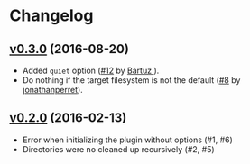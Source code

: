 # Changelog

## [v0.3.0](https://github.com/gpbl/webpack-cleanup-plugin/tree/v0.3.0) (2016-08-20)

* Added `quiet` option ([#12](https://github.com/gpbl/webpack-cleanup-plugin/pull/12) by [Bartuz ](https://github.com/Bartuz )).
* Do nothing if the target filesystem is not the default ([#8](https://github.com/gpbl/webpack-cleanup-plugin/pull/8) by [jonathanperret](https://github.com/jonathanperret)).

## [v0.2.0](https://github.com/gpbl/webpack-cleanup-plugin/tree/v0.2.0) (2016-02-13)

* Error when initializing the plugin without options (#1, #6)
* Directories were no cleaned up recursively (#2, #5)